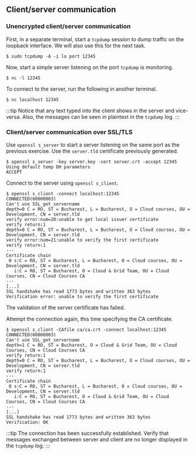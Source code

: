 ## Client/server communication


### Unencrypted client/server communication

First, in a separate terminal, start a `tcpdump` session to dump traffic on the loopback interface.
We will also use this for the next task.

```shell-session
$ sudo tcpdump -A -i lo port 12345
```

Now, start a simple server listening on the port `tcpdump` is monitoring.

```shell-session
$ nc -l 12345
```

To connect to the server, run the following in another terminal.

```shell-session
$ nc localhost 12345
```

:::tip
Notice that any text typed into the client shows in the server and vice-versa.
Also, the messages can be seen in plaintext in the `tcpdump` log.
:::


### Client/server communication over SSL/TLS

Use `openssl s_server` to start a server listening on the same port as the previous exercise.
Use the `server.tld` certificate previously generated.

```shell-session
$ openssl s_server -key server.key -cert server.crt -accept 12345
Using default temp DH parameters
ACCEPT
```

Connect to the server using `openssl s_client`.

```shell-session
$ openssl s_client -connect localhost:12345
CONNECTED(00000003)
Can't use SSL_get_servername
depth=0 C = RO, ST = Bucharest, L = Bucharest, O = Cloud courses, OU = Development, CN = server.tld
verify error:num=20:unable to get local issuer certificate
verify return:1
depth=0 C = RO, ST = Bucharest, L = Bucharest, O = Cloud courses, OU = Development, CN = server.tld
verify error:num=21:unable to verify the first certificate
verify return:1
---
Certificate chain
 0 s:C = RO, ST = Bucharest, L = Bucharest, O = Cloud courses, OU = Development, CN = server.tld
   i:C = RO, ST = Bucharest, O = Cloud & Grid Team, OU = Cloud Courses, CN = Cloud Courses CA
---
[...]
SSL handshake has read 1773 bytes and written 363 bytes
Verification error: unable to verify the first certificate
```

The validation of the server certificate has failed.

Attempt the connection again, this time specifying the CA certificate.

```shell-session
$ openssl s_client -CAfile ca/ca.crt -connect localhost:12345
CONNECTED(00000003)
Can't use SSL_get_servername
depth=1 C = RO, ST = Bucharest, O = Cloud & Grid Team, OU = Cloud Courses, CN = Cloud Courses CA
verify return:1
depth=0 C = RO, ST = Bucharest, L = Bucharest, O = Cloud courses, OU = Development, CN = server.tld
verify return:1
---
Certificate chain
 0 s:C = RO, ST = Bucharest, L = Bucharest, O = Cloud courses, OU = Development, CN = server.tld
   i:C = RO, ST = Bucharest, O = Cloud & Grid Team, OU = Cloud Courses, CN = Cloud Courses CA
---
[...]
SSL handshake has read 1773 bytes and written 363 bytes
Verification: OK
```

:::tip
The connection has been successfully established.
Verify that messages exchanged between server and client are no longer displayed in the `tcpdump` log.
:::
